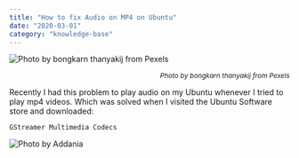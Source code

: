 ```yaml
---
title: "How to fix Audio on MP4 on Ubuntu"
date: "2020-03-01"
category: "knowledge-base"
---
```


![](https://i.imgur.com/k7kjCMC.jpg "Photo by bongkarn thanyakij from Pexels")<p style="font-size: 12px; text-align: right">_Photo by bongkarn thanyakij from Pexels_</p>

Recently I had this problem to play audio on my Ubuntu whenever I tried to play mp4 videos. Which was solved when I visited the Ubuntu Software store and downloaded:

```
GStreamer Multimedia Codecs
```

![](https://i.imgur.com/1i0Ez5b.png "Photo by Addania")
